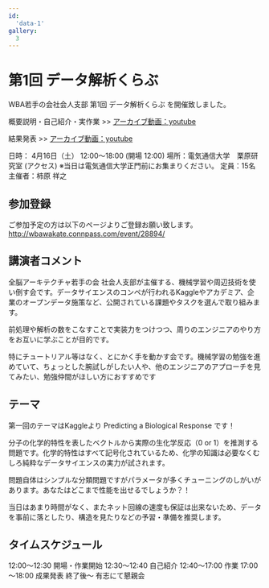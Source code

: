 ```yaml
---
id:
  'data-1'
gallery:
  3
---
```


# 第1回 データ解析くらぶ

WBA若手の会社会人支部
第1回 データ解析くらぶ を開催致しました。

概要説明・自己紹介・実作業
&gt;&gt; [アーカイブ動画：youtube](https://www.youtube.com/watch?v=YE-m7HAQb4U)

結果発表
&gt;&gt; [アーカイブ動画：youtube](https://www.youtube.com/watch?v=i0YbnM-7Iqw&feature=youtu.be)

日時： 4月16日（土） 12:00～18:00 (開場 12:00)
場所：電気通信大学　栗原研究室 (アクセス)
※当日は電気通信大学正門前にお集まりください。
定員：15名
主催者：柿原 祥之

## 参加登録

ご参加予定の方は以下のページよりご登録お願い致します。
http://wbawakate.connpass.com/event/28894/

## 講演者コメント

全脳アーキテクチャ若手の会 社会人支部が主催する、機械学習や周辺技術を使い倒す会です。データサイエンスのコンペが行われるKaggleやアカデミア、企業のオープンデータ施策など、公開されている課題やタスクを選んで取り組みます。

前処理や解析の数をこなすことで実装力をつけつつ、周りのエンジニアのやり方をお互いに学ぶことが目的です。

特にチュートリアル等はなく、とにかく手を動かす会です。機械学習の勉強を進めていて、ちょっとした腕試しがしたい人や、他のエンジニアのアプローチを見てみたい、勉強仲間がほしい方におすすめです

## テーマ

第一回のテーマはKaggleより Predicting a Biological Response です！

分子の化学的特性を表したベクトルから実際の生化学反応（0 or 1）を推測する問題です。化学的特性はすべて記号化されているため、化学の知識は必要なくむしろ純粋なデータサイエンスの実力が試されます。

問題自体はシンプルな分類問題ですがパラメータが多くチューニングのしがいがあります。あなたはどこまで性能を出せるでしょうか？！

当日はあまり時間がなく、またネット回線の速度も保証は出来ないため、データを事前に落としたり、構造を見たりなどの予習・準備を推奨します。

## タイムスケジュール
12:00～12:30 開場・作業開始
12:30～12:40 自己紹介
12:40～17:00 作業
17:00～18:00 成果発表
終了後～ 有志にて懇親会
